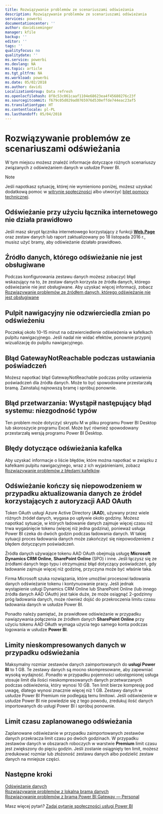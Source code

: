 ```yaml
---
title: Rozwiązywanie problemów ze scenariuszami odświeżania
description: Rozwiązywanie problemów ze scenariuszami odświeżania
services: powerbi
documentationcenter: ''
author: davidiseminger
manager: kfile
backup: ''
editor: ''
tags: ''
qualityfocus: no
qualitydate: ''
ms.service: powerbi
ms.devlang: NA
ms.topic: article
ms.tgt_pltfrm: NA
ms.workload: powerbi
ms.date: 05/02/2018
ms.author: davidi
LocalizationGroup: Data refresh
ms.openlocfilehash: 8f8c53c061caaf1104e68623ea4f45680276c23f
ms.sourcegitcommit: f679c05d029ad0765976d530effde744eac23af5
ms.translationtype: HT
ms.contentlocale: pl-PL
ms.lasthandoff: 05/04/2018
---
```

# <a name="troubleshooting-refresh-scenarios"></a>Rozwiązywanie problemów ze scenariuszami odświeżania
W tym miejscu możesz znaleźć informacje dotyczące różnych scenariuszy związanych z odświeżaniem danych w usłudze Power BI.

> [!NOTE]
> Jeśli napotkasz sytuację, której nie wymieniono poniżej, możesz uzyskać dodatkową pomoc w [witrynie społeczności](http://community.powerbi.com/) albo utworzyć [bilet pomocy technicznej](https://powerbi.microsoft.com/support/).
> 
> 

## <a name="refresh-using-web-connector-doesnt-work-properly"></a>Odświeżanie przy użyciu łącznika internetowego nie działa prawidłowo
Jeśli masz skrypt łącznika internetowego korzystający z funkcji [**Web.Page**](https://msdn.microsoft.com/library/mt260924.aspx) oraz zestaw danych lub raport zaktualizowany po 18 listopada 2016 r., musisz użyć bramy, aby odświeżanie działało prawidłowo.

## <a name="unsupported-data-source-for-refresh"></a>Źródło danych, którego odświeżanie nie jest obsługiwane
Podczas konfigurowania zestawu danych możesz zobaczyć błąd wskazujący na to, że zestaw danych korzysta ze źródła danych, którego odświeżanie nie jest obsługiwane. Aby uzyskać więcej informacji, zobacz [Rozwiązywanie problemów ze źródłem danych, którego odświeżanie nie jest obsługiwane](service-admin-troubleshoot-unsupported-data-source-for-refresh.md)

## <a name="dashboard-doesnt-reflect-changes-after-refresh"></a>Pulpit nawigacyjny nie odzwierciedla zmian po odświeżeniu
Poczekaj około 10–15 minut na odzwierciedlenie odświeżenia w kafelkach pulpitu nawigacyjnego.  Jeśli nadal nie widać efektów, ponownie przypnij wizualizację do pulpitu nawigacyjnego.

## <a name="gatewaynotreachable-when-setting-credentials"></a>Błąd GatewayNotReachable podczas ustawiania poświadczeń
Możesz napotkać błąd GatewayNotReachable podczas próby ustawienia poświadczeń dla źródła danych. Może to być spowodowane przestarzałą bramą.  Zainstaluj najnowszą bramę i spróbuj ponownie.

## <a name="processing-error-the-following-system-error-occurred-type-mismatch"></a>Błąd przetwarzania: Wystąpił następujący błąd systemu: niezgodność typów
Ten problem może dotyczyć skryptu M w pliku programu Power BI Desktop lub skoroszycie programu Excel.  Może być również spowodowany przestarzałą wersją programu Power BI Desktop.

## <a name="tile-refresh-errors"></a>Błędy dotyczące odświeżania kafelka
Aby uzyskać informacje o liście błędów, które można napotkać w związku z kafelkami pulpitu nawigacyjnego, wraz z ich wyjaśnieniami, zobacz [Rozwiązywanie problemów z błędami kafelków](refresh-troubleshooting-tile-errors.md).

## <a name="refresh-fails-when-updating-data-from-sources-that-use-aad-oauth"></a>Odświeżanie kończy się niepowodzeniem w przypadku aktualizowania danych ze źródeł korzystających z autoryzacji AAD OAuth
Token OAuth usługi Azure Active Directory (**AAD**), używany przez wiele różnych źródeł danych, wygasa po upływie około godziny. Możesz napotkać sytuacje, w których ładowanie danych zajmuje więcej czasu niż trwa wygaśnięcie tokenu (więcej niż jedna godzina), ponieważ usługa Power BI czeka do dwóch godzin podczas ładowania danych. W takiej sytuacji proces ładowania danych może zakończyć się niepowodzeniem z błędem dotyczącym poświadczeń.

Źródła danych używające tokenu AAD OAuth obejmują usługę **Microsoft Dynamics CRM Online**, **SharePoint Online** (SPO) i inne. Jeśli łączysz się ze źródłami danych tego typu i otrzymujesz błąd dotyczący poświadczeń, gdy ładowanie zajmuje więcej niż godzinę, przyczyna może być właśnie taka.

Firma Microsoft szuka rozwiązania, które umożliwi procesowi ładowania danych odświeżanie tokenu i kontynuowanie pracy. Jeśli jednak wystąpienie usługi Dynamics CRM Online lub SharePoint Online (lub innego źródła danych AAD OAuth) jest takie duże, że może osiągnąć 2-godzinny próg ładowania danych, może również dojść do przekroczenia limitu czasu ładowania danych w usłudze Power BI.

Ponadto należy pamiętać, że prawidłowe odświeżanie w przypadku nawiązywania połączenia ze źródłem danych **SharePoint Online** przy użyciu tokenu AAD OAuth wymaga użycia tego samego konta podczas logowania w usłudze **Power BI**.

## <a name="uncompressed-data-limits-for-refresh"></a>Limity nieskompresowanych danych w przypadku odświeżania
Maksymalny rozmiar zestawów danych zaimportowanych do **usługi Power BI** to 1 GB. Te zestawy danych są mocno skompresowane, aby zapewniać wysoką wydajność. Ponadto w przypadku pojemności udostępnionej usługa stosuje limit dla ilości nieskompresowanych danych przetwarzanych podczas odświeżenia, który wynosi 10 GB. Ten limit bierze kompresję pod uwagę, dlatego wynosi znacznie więcej niż 1 GB. Zestawy danych w usłudze Power BI Premium nie podlegają temu limitowi. Jeśli odświeżenie w usłudze Power BI nie powiedzie się z tego powodu, zredukuj ilość danych importowanych do usługi Power BI i spróbuj ponownie.

## <a name="scheduled-refresh-timeout"></a>Limit czasu zaplanowanego odświeżania
Zaplanowane odświeżanie w przypadku zaimportowanych zestawów danych przekracza limit czasu po dwóch godzinach. W przypadku zestawów danych w obszarach roboczych w warstwie **Premium** limit czasu jest zwiększony do pięciu godzin. Jeśli zostanie osiągnięty ten limit, możesz zredukować rozmiar lub złożoność zestawu danych albo podzielić zestaw danych na mniejsze części.

## <a name="next-steps"></a>Następne kroki
[Odświeżanie danych](refresh-data.md)  
[Rozwiązywanie problemów z lokalną bramą danych](service-gateway-onprem-tshoot.md)  
[Rozwiązywanie problemów z bramą Power BI Gateway — Personal](service-admin-troubleshooting-power-bi-personal-gateway.md)  

Masz więcej pytań? [Zadaj pytanie społeczności usługi Power BI](http://community.powerbi.com/)

